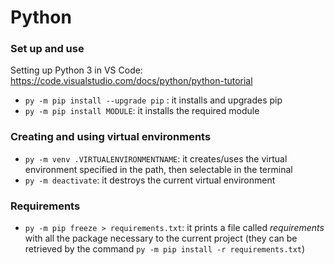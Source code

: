 # Python

### Set up and use
Setting up Python 3 in VS Code: https://code.visualstudio.com/docs/python/python-tutorial
* `py -m pip install --upgrade pip` : it installs and upgrades pip
* `py -m pip install MODULE`: it installs the required module

### Creating and using virtual environments
* `py -m venv .VIRTUALENVIRONMENTNAME`: it creates/uses the virtual environment specified in the path, then selectable in the terminal
* `py -m deactivate`: it destroys the current virtual environment

### Requirements
* `py -m pip freeze > requirements.txt`: it prints a file called _requirements_ with all the package necessary to the current project (they can be retrieved by the command `py -m pip install -r requirements.txt`)